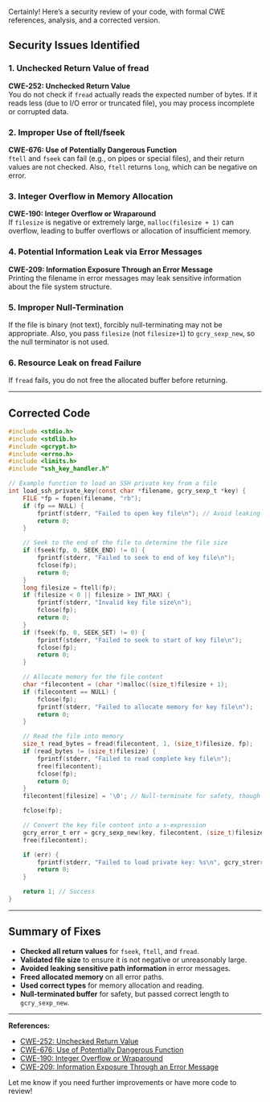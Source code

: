 Certainly! Here’s a security review of your code, with formal CWE references, analysis, and a corrected version.

## Security Issues Identified

### 1. **Unchecked Return Value of fread**  
**CWE-252: Unchecked Return Value**  
You do not check if `fread` actually reads the expected number of bytes. If it reads less (due to I/O error or truncated file), you may process incomplete or corrupted data.

### 2. **Improper Use of ftell/fseek**  
**CWE-676: Use of Potentially Dangerous Function**  
`ftell` and `fseek` can fail (e.g., on pipes or special files), and their return values are not checked. Also, `ftell` returns `long`, which can be negative on error.

### 3. **Integer Overflow in Memory Allocation**  
**CWE-190: Integer Overflow or Wraparound**  
If `filesize` is negative or extremely large, `malloc(filesize + 1)` can overflow, leading to buffer overflows or allocation of insufficient memory.

### 4. **Potential Information Leak via Error Messages**  
**CWE-209: Information Exposure Through an Error Message**  
Printing the filename in error messages may leak sensitive information about the file system structure.

### 5. **Improper Null-Termination**  
If the file is binary (not text), forcibly null-terminating may not be appropriate. Also, you pass `filesize` (not `filesize+1`) to `gcry_sexp_new`, so the null terminator is not used.

### 6. **Resource Leak on fread Failure**  
If `fread` fails, you do not free the allocated buffer before returning.

---

## Corrected Code

```c
#include <stdio.h>
#include <stdlib.h>
#include <gcrypt.h>
#include <errno.h>
#include <limits.h>
#include "ssh_key_handler.h"

// Example function to load an SSH private key from a file
int load_ssh_private_key(const char *filename, gcry_sexp_t *key) {
    FILE *fp = fopen(filename, "rb");
    if (fp == NULL) {
        fprintf(stderr, "Failed to open key file\n"); // Avoid leaking filename
        return 0;
    }

    // Seek to the end of the file to determine the file size
    if (fseek(fp, 0, SEEK_END) != 0) {
        fprintf(stderr, "Failed to seek to end of key file\n");
        fclose(fp);
        return 0;
    }
    long filesize = ftell(fp);
    if (filesize < 0 || filesize > INT_MAX) {
        fprintf(stderr, "Invalid key file size\n");
        fclose(fp);
        return 0;
    }
    if (fseek(fp, 0, SEEK_SET) != 0) {
        fprintf(stderr, "Failed to seek to start of key file\n");
        fclose(fp);
        return 0;
    }

    // Allocate memory for the file content
    char *filecontent = (char *)malloc((size_t)filesize + 1);
    if (filecontent == NULL) {
        fclose(fp);
        fprintf(stderr, "Failed to allocate memory for key file\n");
        return 0;
    }

    // Read the file into memory
    size_t read_bytes = fread(filecontent, 1, (size_t)filesize, fp);
    if (read_bytes != (size_t)filesize) {
        fprintf(stderr, "Failed to read complete key file\n");
        free(filecontent);
        fclose(fp);
        return 0;
    }
    filecontent[filesize] = '\0'; // Null-terminate for safety, though not used by gcry_sexp_new

    fclose(fp);

    // Convert the key file content into a s-expression
    gcry_error_t err = gcry_sexp_new(key, filecontent, (size_t)filesize, 0);
    free(filecontent);

    if (err) {
        fprintf(stderr, "Failed to load private key: %s\n", gcry_strerror(err));
        return 0;
    }

    return 1; // Success
}
```

---

## Summary of Fixes

- **Checked all return values** for `fseek`, `ftell`, and `fread`.
- **Validated file size** to ensure it is not negative or unreasonably large.
- **Avoided leaking sensitive path information** in error messages.
- **Freed allocated memory** on all error paths.
- **Used correct types** for memory allocation and reading.
- **Null-terminated buffer** for safety, but passed correct length to `gcry_sexp_new`.

---

**References:**  
- [CWE-252: Unchecked Return Value](https://cwe.mitre.org/data/definitions/252.html)  
- [CWE-676: Use of Potentially Dangerous Function](https://cwe.mitre.org/data/definitions/676.html)  
- [CWE-190: Integer Overflow or Wraparound](https://cwe.mitre.org/data/definitions/190.html)  
- [CWE-209: Information Exposure Through an Error Message](https://cwe.mitre.org/data/definitions/209.html)  

Let me know if you need further improvements or have more code to review!